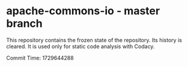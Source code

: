 # apache-commons-io - master branch

This repository contains the frozen state of the repository.
Its history is cleared. It is used only for static code
analysis with Codacy.

Commit Time: 1729644288